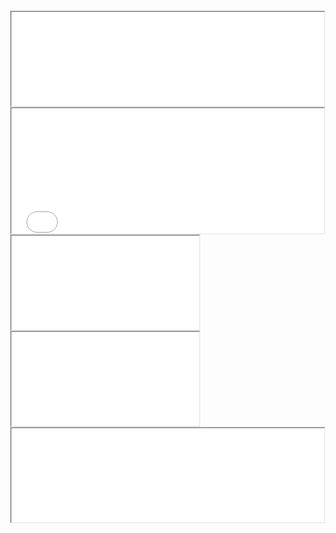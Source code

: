<html>
<head>
<style type="text/css">
body {
    display: flex;
    flex-direction: column;
    height: 100vh;
    margin: 0;
}

.header {
    height: 10%;
    background: #ccc;
}
.menu {
    height: 5%;
    background: #ccc;
}

.main-content {
    height: 80%;
    display: flex;
}

.left {
    width: 10%;
    background: #eee;
}

.right {
    width: 90%;
    background: #fff;
}

.footer {
    height: 5%;
    background: #ddd;
}
</style>
</head>
<body>
    <iframe class="header" src="header.html"></iframe>
    <iframe class="menu" src="menu.html"></iframe>
    <div class="main-content">
		<iframe class="left" src="left.html"></iframe>
		<iframe class="right" name="main-frame" src="right.html"></iframe>
	</div>
    <iframe class="footer" src="footer.html"></iframe>
</body>
</html>

